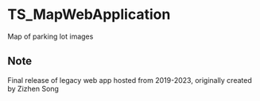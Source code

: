 # TS_MapWebApplication
Map of parking lot images

## Note

Final release of legacy web app hosted from 2019-2023, originally created by Zizhen Song
